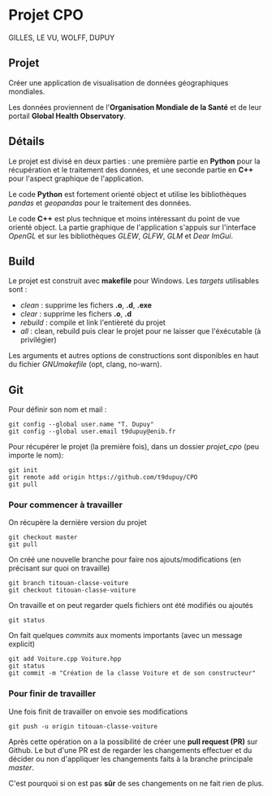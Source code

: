 # Projet CPO

GILLES, LE VU, WOLFF, DUPUY

## Projet

Créer une application de visualisation de données géographiques mondiales.

Les données proviennent de l'**Organisation Mondiale de la Santé** et de leur portail **Global Health Observatory**.

## Détails

Le projet est divisé en deux parties : une première partie en **Python** pour la récupération et le traitement des données,
et une seconde partie en **C++** pour l'aspect graphique de l'application.

Le code **Python** est fortement orienté object et utilise les bibliothèques *pandas* et *geopandas* pour le traitement des données.

Le code **C++** est plus technique et moins intéressant du point de vue orienté object.
La partie graphique de l'application s'appuis sur l'interface *OpenGL* et sur les bibliothèques *GLEW*, *GLFW*, *GLM* et *Dear ImGui*.

## Build

Le projet est construit avec **makefile** pour Windows. Les *targets* utilisables sont :

- *clean* : supprime les fichers **.o**, **.d**, **.exe**
- *clear* : supprime les fichers **.o**, **.d**
- *rebuild* : compile et link l'entièreté du projet
- *all* : clean, rebuild puis clear le projet pour ne laisser que l'éxécutable (à privilégier)

Les arguments et autres options de constructions sont disponibles en haut du fichier *GNUmakefile* (opt, clang, no-warn).

## Git

Pour définir son nom et mail :
```
git config --global user.name "T. Dupuy"
git config --global user.email t9dupuy@enib.fr
```

Pour récupérer le projet (la première fois), dans un dossier *projet_cpo* (peu importe le nom):
```
git init
git remote add origin https://github.com/t9dupuy/CPO
git pull
```

### Pour commencer à travailler

On récupère la dernière version du projet

```
git checkout master
git pull
```

On créé une nouvelle branche pour faire nos ajouts/modifications (en précisant sur quoi on travaille)
```
git branch titouan-classe-voiture
git checkout titouan-classe-voiture
```

On travaille et on peut regarder quels fichiers ont été modifiés ou ajoutés
```
git status
```

On fait quelques *commits* aux moments importants (avec un message explicit)
```
git add Voiture.cpp Voiture.hpp
git status
git commit -m "Création de la classe Voiture et de son constructeur"
```

### Pour finir de travailler

Une fois finit de travailler on envoie ses modifications
```
git push -u origin titouan-classe-voiture
```

Après cette opération on a la possibilité de créer une **pull request (PR)** sur Github.
Le but d'une PR est de regarder les changements effectuer et du décider ou non d'appliquer les changements faits à la branche principale *master*.

C'est pourquoi si on est pas **sûr** de ses changements on ne fait rien de plus.

